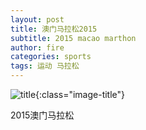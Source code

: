 ```yaml
---
layout: post
title: 澳门马拉松2015
subtitle: 2015 macao marthon
author: fire
categories: sports 
tags: 运动 马拉松
---
```


![title](https://image.sideproject.cn/titlex/titlex_006.jpg){:class="image-title"}

2015澳门马拉松

